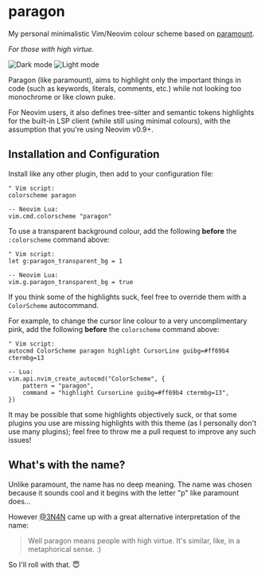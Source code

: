 # paragon

My personal minimalistic Vim/Neovim colour scheme based on
[paramount](https://github.com/owickstrom/vim-colors-paramount).

_For those with high virtue._

![Dark mode](https://user-images.githubusercontent.com/6256228/234618757-11b083ca-b961-435c-8f5f-98061ca0b0b0.png)
![Light mode](https://user-images.githubusercontent.com/6256228/234618760-b9b44cc8-1722-4414-a712-0dc464f5e1a4.png)

Paragon (like paramount), aims to highlight only the important things in code
(such as keywords, literals, comments, etc.) while not looking too monochrome or
like clown puke.

For Neovim users, it also defines tree-sitter and semantic tokens highlights
for the built-in LSP client (while still using minimal colours), with the
assumption that you're using Neovim v0.9+.

## Installation and Configuration

Install like any other plugin, then add to your configuration file:

```
" Vim script:
colorscheme paragon

-- Neovim Lua:
vim.cmd.colorscheme "paragon"
```

To use a transparent background colour, add the following **before** the
`:colorscheme` command above:

```
" Vim script:
let g:paragon_transparent_bg = 1

-- Neovim Lua:
vim.g.paragon_transparent_bg = true
```

If you think some of the highlights suck, feel free to override them with a
`ColorScheme` autocommand.

For example, to change the cursor line colour to a very uncomplimentary pink,
add the following **before** the `colorscheme` command above:

```
" Vim script:
autocmd ColorScheme paragon highlight CursorLine guibg=#ff69b4 ctermbg=13

-- Lua:
vim.api.nvim_create_autocmd("ColorScheme", {
    pattern = "paragon",
    command = "highlight CursorLine guibg=#ff69b4 ctermbg=13",
})
```

It may be possible that some highlights objectively suck, or that some plugins
you use are missing highlights with this theme (as I personally don't use many
plugins); feel free to throw me a pull request to improve any such issues!

## What's with the name?

Unlike paramount, the name has no deep meaning. The name was chosen because it
sounds cool and it begins with the letter "p" like paramount does...

However [@3N4N](https://github.com/3N4N) came up with a great alternative
interpretation of the name:

> Well paragon means people with high virtue.
> It's similar, like, in a metaphorical sense. :)

So I'll roll with that. 😇
